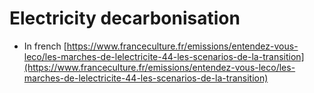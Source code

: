 # Electricity decarbonisation

* In french [https://www.franceculture.fr/emissions/entendez-vous-leco/les-marches-de-lelectricite-44-les-scenarios-de-la-transition](https://www.franceculture.fr/emissions/entendez-vous-leco/les-marches-de-lelectricite-44-les-scenarios-de-la-transition)

